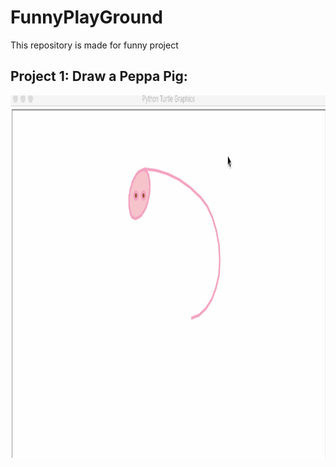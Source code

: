 # FunnyPlayGround
This repository is made for funny project
## Project 1: Draw a Peppa Pig:
  <div align=center><center><img src="./resource/DrawPig.gif" height="580"></center>
